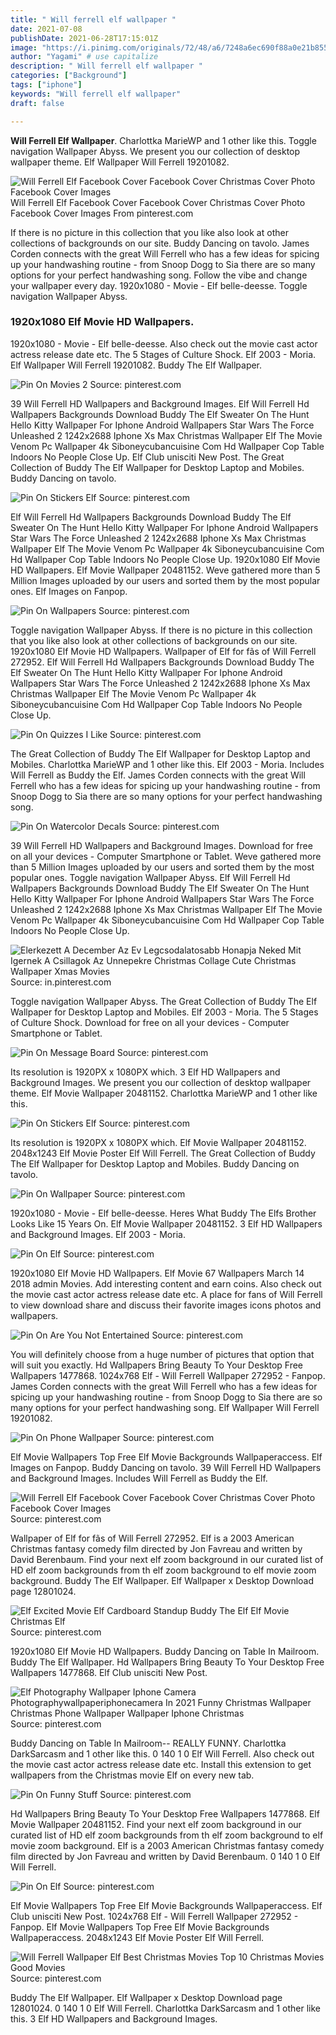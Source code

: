 ```yaml
---
title: " Will ferrell elf wallpaper "
date: 2021-07-08
publishDate: 2021-06-28T17:15:01Z
image: "https://i.pinimg.com/originals/72/48/a6/7248a6ec690f88a0e21b855b6054a062.jpg"
author: "Yagami" # use capitalize
description: " Will ferrell elf wallpaper "
categories: ["Background"]
tags: ["iphone"]
keywords: "Will ferrell elf wallpaper"
draft: false

---
```



**Will Ferrell Elf Wallpaper**. Charlottka MarieWP and 1 other like this. Toggle navigation Wallpaper Abyss. We present you our collection of desktop wallpaper theme. Elf Wallpaper Will Ferrell 19201082.

![Will Ferrell Elf Facebook Cover Facebook Cover Christmas Cover Photo Facebook Cover Images](https://i.pinimg.com/originals/d0/05/13/d005139e8fd37a072eae5b5d4d2f3239.jpg "Will Ferrell Elf Facebook Cover Facebook Cover Christmas Cover Photo Facebook Cover Images")
Will Ferrell Elf Facebook Cover Facebook Cover Christmas Cover Photo Facebook Cover Images From pinterest.com


If there is no picture in this collection that you like also look at other collections of backgrounds on our site. Buddy Dancing on tavolo. James Corden connects with the great Will Ferrell who has a few ideas for spicing up your handwashing routine - from Snoop Dogg to Sia there are so many options for your perfect handwashing song. Follow the vibe and change your wallpaper every day. 1920x1080 - Movie - Elf belle-deesse. Toggle navigation Wallpaper Abyss.

### 1920x1080 Elf Movie HD Wallpapers.

1920x1080 - Movie - Elf belle-deesse. Also check out the movie cast actor actress release date etc. The 5 Stages of Culture Shock. Elf 2003 - Moria. Elf Wallpaper Will Ferrell 19201082. Buddy The Elf Wallpaper.


![Pin On Movies 2](https://i.pinimg.com/originals/89/b1/5a/89b15a0dbe13bcf1c6ef229c977c7c3f.jpg "Pin On Movies 2")
Source: pinterest.com

39 Will Ferrell HD Wallpapers and Background Images. Elf Will Ferrell Hd Wallpapers Backgrounds Download Buddy The Elf Sweater On The Hunt Hello Kitty Wallpaper For Iphone Android Wallpapers Star Wars The Force Unleashed 2 1242x2688 Iphone Xs Max Christmas Wallpaper Elf The Movie Venom Pc Wallpaper 4k Siboneycubancuisine Com Hd Wallpaper Cop Table Indoors No People Close Up. Elf Club unisciti New Post. The Great Collection of Buddy The Elf Wallpaper for Desktop Laptop and Mobiles. Buddy Dancing on tavolo.

![Pin On Stickers Elf](https://i.pinimg.com/originals/34/f6/93/34f6937a4501aa3afd7159602ede50c3.png "Pin On Stickers Elf")
Source: pinterest.com

Elf Will Ferrell Hd Wallpapers Backgrounds Download Buddy The Elf Sweater On The Hunt Hello Kitty Wallpaper For Iphone Android Wallpapers Star Wars The Force Unleashed 2 1242x2688 Iphone Xs Max Christmas Wallpaper Elf The Movie Venom Pc Wallpaper 4k Siboneycubancuisine Com Hd Wallpaper Cop Table Indoors No People Close Up. 1920x1080 Elf Movie HD Wallpapers. Elf Movie Wallpaper 20481152. Weve gathered more than 5 Million Images uploaded by our users and sorted them by the most popular ones. Elf Images on Fanpop.

![Pin On Wallpapers](https://i.pinimg.com/originals/2f/2b/73/2f2b730dba1d74e714342ee5b2f32df7.png "Pin On Wallpapers")
Source: pinterest.com

Toggle navigation Wallpaper Abyss. If there is no picture in this collection that you like also look at other collections of backgrounds on our site. 1920x1080 Elf Movie HD Wallpapers. Wallpaper of Elf for fãs of Will Ferrell 272952. Elf Will Ferrell Hd Wallpapers Backgrounds Download Buddy The Elf Sweater On The Hunt Hello Kitty Wallpaper For Iphone Android Wallpapers Star Wars The Force Unleashed 2 1242x2688 Iphone Xs Max Christmas Wallpaper Elf The Movie Venom Pc Wallpaper 4k Siboneycubancuisine Com Hd Wallpaper Cop Table Indoors No People Close Up.

![Pin On Quizzes I Like](https://i.pinimg.com/originals/a5/c4/e5/a5c4e5609ef9b9c353ab912048e97a10.jpg "Pin On Quizzes I Like")
Source: pinterest.com

The Great Collection of Buddy The Elf Wallpaper for Desktop Laptop and Mobiles. Charlottka MarieWP and 1 other like this. Elf 2003 - Moria. Includes Will Ferrell as Buddy the Elf. James Corden connects with the great Will Ferrell who has a few ideas for spicing up your handwashing routine - from Snoop Dogg to Sia there are so many options for your perfect handwashing song.

![Pin On Watercolor Decals](https://i.pinimg.com/originals/90/dc/f3/90dcf3d927cbe6d88b94fda462625cff.jpg "Pin On Watercolor Decals")
Source: pinterest.com

39 Will Ferrell HD Wallpapers and Background Images. Download for free on all your devices - Computer Smartphone or Tablet. Weve gathered more than 5 Million Images uploaded by our users and sorted them by the most popular ones. Toggle navigation Wallpaper Abyss. Elf Will Ferrell Hd Wallpapers Backgrounds Download Buddy The Elf Sweater On The Hunt Hello Kitty Wallpaper For Iphone Android Wallpapers Star Wars The Force Unleashed 2 1242x2688 Iphone Xs Max Christmas Wallpaper Elf The Movie Venom Pc Wallpaper 4k Siboneycubancuisine Com Hd Wallpaper Cop Table Indoors No People Close Up.

![Elerkezett A December Az Ev Legcsodalatosabb Honapja Neked Mit Igernek A Csillagok Az Unnepekre Christmas Collage Cute Christmas Wallpaper Xmas Movies](https://i.pinimg.com/474x/cd/01/91/cd0191c24da8573d03647c18802fd684.jpg "Elerkezett A December Az Ev Legcsodalatosabb Honapja Neked Mit Igernek A Csillagok Az Unnepekre Christmas Collage Cute Christmas Wallpaper Xmas Movies")
Source: in.pinterest.com

Toggle navigation Wallpaper Abyss. The Great Collection of Buddy The Elf Wallpaper for Desktop Laptop and Mobiles. Elf 2003 - Moria. The 5 Stages of Culture Shock. Download for free on all your devices - Computer Smartphone or Tablet.

![Pin On Message Board](https://i.pinimg.com/736x/87/76/b9/8776b9f07bb1ebc7e51e682c9cc1a2ab.jpg "Pin On Message Board")
Source: pinterest.com

Its resolution is 1920PX x 1080PX which. 3 Elf HD Wallpapers and Background Images. We present you our collection of desktop wallpaper theme. Elf Movie Wallpaper 20481152. Charlottka MarieWP and 1 other like this.

![Pin On Stickers Elf](https://i.pinimg.com/originals/a5/99/e4/a599e475a8d9cdec0bedbcdb1dddbaf6.png "Pin On Stickers Elf")
Source: pinterest.com

Its resolution is 1920PX x 1080PX which. Elf Movie Wallpaper 20481152. 2048x1243 Elf Movie Poster Elf Will Ferrell. The Great Collection of Buddy The Elf Wallpaper for Desktop Laptop and Mobiles. Buddy Dancing on tavolo.

![Pin On Wallpaper](https://i.pinimg.com/originals/43/e2/29/43e2299b82028b77527664742c4b60a1.png "Pin On Wallpaper")
Source: pinterest.com

1920x1080 - Movie - Elf belle-deesse. Heres What Buddy The Elfs Brother Looks Like 15 Years On. Elf Movie Wallpaper 20481152. 3 Elf HD Wallpapers and Background Images. Elf 2003 - Moria.

![Pin On Elf](https://i.pinimg.com/originals/03/a3/2d/03a32d27bd9a2dda9f1aa17118244fe8.jpg "Pin On Elf")
Source: pinterest.com

1920x1080 Elf Movie HD Wallpapers. Elf Movie 67 Wallpapers March 14 2018 admin Movies. Add interesting content and earn coins. Also check out the movie cast actor actress release date etc. A place for fans of Will Ferrell to view download share and discuss their favorite images icons photos and wallpapers.

![Pin On Are You Not Entertained](https://i.pinimg.com/originals/7c/4c/39/7c4c3938cbb0c92850cf126f44038642.jpg "Pin On Are You Not Entertained")
Source: pinterest.com

You will definitely choose from a huge number of pictures that option that will suit you exactly. Hd Wallpapers Bring Beauty To Your Desktop Free Wallpapers 1477868. 1024x768 Elf - Will Ferrell Wallpaper 272952 - Fanpop. James Corden connects with the great Will Ferrell who has a few ideas for spicing up your handwashing routine - from Snoop Dogg to Sia there are so many options for your perfect handwashing song. Elf Wallpaper Will Ferrell 19201082.

![Pin On Phone Wallpaper](https://i.pinimg.com/originals/f8/26/a4/f826a4fee6c1e084fe26df05734097eb.jpg "Pin On Phone Wallpaper")
Source: pinterest.com

Elf Movie Wallpapers Top Free Elf Movie Backgrounds Wallpaperaccess. Elf Images on Fanpop. Buddy Dancing on tavolo. 39 Will Ferrell HD Wallpapers and Background Images. Includes Will Ferrell as Buddy the Elf.

![Will Ferrell Elf Facebook Cover Facebook Cover Christmas Cover Photo Facebook Cover Images](https://i.pinimg.com/originals/d0/05/13/d005139e8fd37a072eae5b5d4d2f3239.jpg "Will Ferrell Elf Facebook Cover Facebook Cover Christmas Cover Photo Facebook Cover Images")
Source: pinterest.com

Wallpaper of Elf for fãs of Will Ferrell 272952. Elf is a 2003 American Christmas fantasy comedy film directed by Jon Favreau and written by David Berenbaum. Find your next elf zoom background in our curated list of HD elf zoom backgrounds from th elf zoom background to elf movie zoom background. Buddy The Elf Wallpaper. Elf Wallpaper x Desktop Download page 12801024.

![Elf Excited Movie Elf Cardboard Standup Buddy The Elf Elf Movie Christmas Elf](https://i.pinimg.com/736x/95/e2/c1/95e2c1bf407e9376217b4fa028c6aee2.jpg "Elf Excited Movie Elf Cardboard Standup Buddy The Elf Elf Movie Christmas Elf")
Source: pinterest.com

1920x1080 Elf Movie HD Wallpapers. Buddy Dancing on Table In Mailroom. Buddy The Elf Wallpaper. Hd Wallpapers Bring Beauty To Your Desktop Free Wallpapers 1477868. Elf Club unisciti New Post.

![Elf Photography Wallpaper Iphone Camera Photographywallpaperiphonecamera In 2021 Funny Christmas Wallpaper Christmas Phone Wallpaper Wallpaper Iphone Christmas](https://i.pinimg.com/736x/0e/e2/2f/0ee22f20d47aa91d041c2ab5514ccf91.jpg "Elf Photography Wallpaper Iphone Camera Photographywallpaperiphonecamera In 2021 Funny Christmas Wallpaper Christmas Phone Wallpaper Wallpaper Iphone Christmas")
Source: pinterest.com

Buddy Dancing on Table In Mailroom-- REALLY FUNNY. Charlottka DarkSarcasm and 1 other like this. 0 140 1 0 Elf Will Ferrell. Also check out the movie cast actor actress release date etc. Install this extension to get wallpapers from the Christmas movie Elf on every new tab.

![Pin On Funny Stuff](https://i.pinimg.com/originals/ad/84/de/ad84ded6de1d7e12d602ba98be292962.jpg "Pin On Funny Stuff")
Source: pinterest.com

Hd Wallpapers Bring Beauty To Your Desktop Free Wallpapers 1477868. Elf Movie Wallpaper 20481152. Find your next elf zoom background in our curated list of HD elf zoom backgrounds from th elf zoom background to elf movie zoom background. Elf is a 2003 American Christmas fantasy comedy film directed by Jon Favreau and written by David Berenbaum. 0 140 1 0 Elf Will Ferrell.

![Pin On Elf](https://i.pinimg.com/474x/17/34/ec/1734ec8974c96c32bf95acea0b7d5bdd.jpg "Pin On Elf")
Source: pinterest.com

Elf Movie Wallpapers Top Free Elf Movie Backgrounds Wallpaperaccess. Elf Club unisciti New Post. 1024x768 Elf - Will Ferrell Wallpaper 272952 - Fanpop. Elf Movie Wallpapers Top Free Elf Movie Backgrounds Wallpaperaccess. 2048x1243 Elf Movie Poster Elf Will Ferrell.

![Will Ferrell Wallpaper Elf Best Christmas Movies Top 10 Christmas Movies Good Movies](https://i.pinimg.com/originals/72/48/a6/7248a6ec690f88a0e21b855b6054a062.jpg "Will Ferrell Wallpaper Elf Best Christmas Movies Top 10 Christmas Movies Good Movies")
Source: pinterest.com

Buddy The Elf Wallpaper. Elf Wallpaper x Desktop Download page 12801024. 0 140 1 0 Elf Will Ferrell. Charlottka DarkSarcasm and 1 other like this. 3 Elf HD Wallpapers and Background Images.

